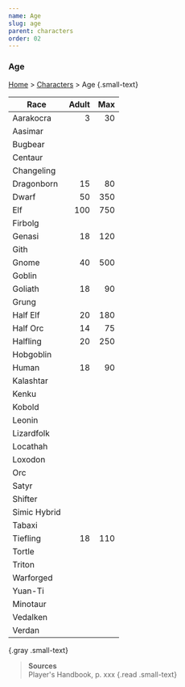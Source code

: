 ```yaml
---
name: Age
slug: age
parent: characters
order: 02
---
```

### Age
[Home](dm-operations-center) > [Characters](characters) > Age {.small-text}

| Race         |Adult | Max |
|--------------|---:|----:|
| Aarakocra    |  3 |  30 |
| Aasimar      | | | 
| Bugbear      | | |
| Centaur      | | |
| Changeling   | | |
| Dragonborn   |  15 |  80 |
| Dwarf        |  50 | 350 |
| Elf          | 100 | 750 |
| Firbolg      | | |
| Genasi       |  18 | 120 |
| Gith         | | |
| Gnome        |  40 | 500 |
| Goblin       | | |
| Goliath      |  18 |  90 |
| Grung        | | |
| Half Elf     |  20 | 180 |
| Half Orc     |  14 |  75 |
| Halfling     |  20 | 250 |
| Hobgoblin    | | |
| Human        |  18 |  90 |
| Kalashtar    | | |
| Kenku        | | |
| Kobold       | | |
| Leonin       | | |
| Lizardfolk   | | |
| Locathah     | | |
| Loxodon      | | |
| Orc          | | |
| Satyr        | | |
| Shifter      | | |
| Simic Hybrid | | |
| Tabaxi       | | |
| Tiefling     |  18 | 110 |
| Tortle       | | |
| Triton       | | |
| Warforged    | | |
| Yuan-Ti      | | |
| Minotaur     | | |
| Vedalken     | | |
| Verdan       | | |
{.gray .small-text}

> **Sources** <br/>
> Player's Handbook, p. xxx
{.read .small-text}

